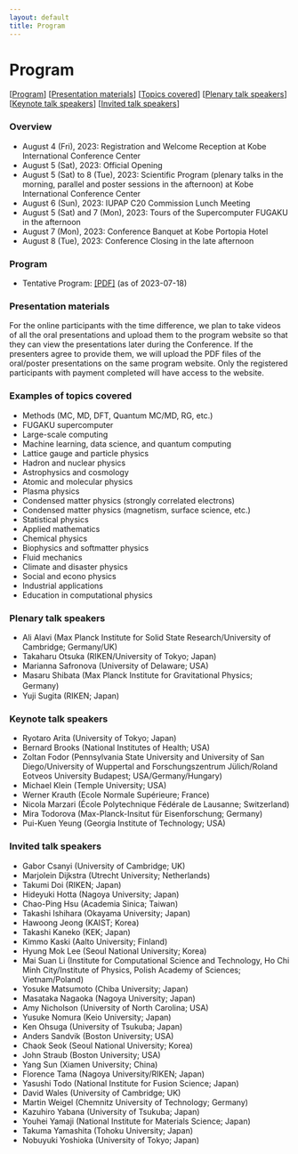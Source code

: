 ```yaml
---
layout: default
title: Program
---
```


# Program

[[Program](#program)] [[Presentation materials](#presentation-materials)] [[Topics covered](#examples-of-topics-covered)] [[Plenary talk speakers](#plenary-talk-speakers)] [[Keynote talk speakers](#keynote-talk-speakers)] [[Invited talk speakers](#invited-talk-speakers)]

### Overview

* August 4 (Fri), 2023: Registration and Welcome Reception at Kobe International Conference Center
* August 5 (Sat), 2023: Official Opening
* August 5 (Sat) to 8 (Tue), 2023: Scientific Program (plenary talks in the morning, parallel and poster sessions in the afternoon) at Kobe International Conference Center
* August 6 (Sun), 2023: IUPAP C20 Commission Lunch Meeting
* August 5 (Sat) and 7 (Mon), 2023: Tours of the Supercomputer FUGAKU in the afternoon
* August 7 (Mon), 2023: Conference Banquet at Kobe Portopia Hotel
* August 8 (Tue), 2023: Conference Closing in the late afternoon

### Program

* Tentative Program: [[PDF]](assets/files/program-2023-07-18.pdf) (as of 2023-07-18)

### Presentation materials

For the online participants with the time difference, we plan to take videos of all the oral presentations and upload them to the program website so that they can view the presentations later during the Conference. If the presenters agree to provide them, we will upload the PDF files of the oral/poster presentations on the same program website. Only the registered participants with payment completed will have access to the website.

### Examples of topics covered

* Methods (MC, MD, DFT, Quantum MC/MD, RG, etc.)
* FUGAKU supercomputer
* Large-scale computing
* Machine learning, data science, and quantum computing
* Lattice gauge and particle physics
* Hadron and nuclear physics
* Astrophysics and cosmology
* Atomic and molecular physics
* Plasma physics
* Condensed matter physics (strongly correlated electrons)
* Condensed matter physics (magnetism, surface science, etc.)
* Statistical physics
* Applied mathematics
* Chemical physics
* Biophysics and softmatter physics
* Fluid mechanics
* Climate and disaster physics
* Social and econo physics
* Industrial applications
* Education in computational physics

### Plenary talk speakers

* Ali Alavi (Max Planck Institute for Solid State Research/University of Cambridge; Germany/UK)
* Takaharu Otsuka (RIKEN/University of Tokyo; Japan)
* Marianna Safronova (University of Delaware; USA)
* Masaru Shibata (Max Planck Institute for Gravitational Physics; Germany) 　　　
* Yuji Sugita (RIKEN; Japan)

### Keynote talk speakers

* Ryotaro Arita (University of Tokyo; Japan)
* Bernard Brooks (National Institutes of Health; USA)
* Zoltan Fodor (Pennsylvania State University and University of San Diego/University of Wuppertal and Forschungszentrum Jülich/Roland Eotveos University Budapest; USA/Germany/Hungary)
* Michael Klein (Temple University; USA)
* Werner Krauth (Ecole Normale Supérieure; France)
* Nicola Marzari (École Polytechnique Fédérale de Lausanne; Switzerland)
* Mira Todorova (Max-Planck-Insitut für Eisenforschung; Germany)
* Pui-Kuen Yeung (Georgia Institute of Technology; USA)

### Invited talk speakers

* Gabor Csanyi (University of Cambridge; UK)
* Marjolein Dijkstra (Utrecht University; Netherlands)
* Takumi Doi (RIKEN; Japan)
* Hideyuki Hotta (Nagoya University; Japan)
* Chao-Ping Hsu (Academia Sinica; Taiwan)
* Takashi Ishihara (Okayama University; Japan)
* Hawoong Jeong (KAIST; Korea)
* Takashi Kaneko (KEK; Japan)
* Kimmo Kaski (Aalto University; Finland)
* Hyung Mok Lee (Seoul National University; Korea)
* Mai Suan Li (Institute for Computational Science and Technology, Ho Chi Minh City/Institute of Physics, Polish Academy of Sciences; Vietnam/Poland)
* Yosuke Matsumoto (Chiba University; Japan)
* Masataka Nagaoka (Nagoya University; Japan)
* Amy Nicholson (University of North Carolina; USA)
* Yusuke Nomura (Keio University; Japan)
* Ken Ohsuga (University of Tsukuba; Japan)
* Anders Sandvik (Boston University; USA)
* Chaok Seok (Seoul National University; Korea)
* John Straub (Boston University; USA)
* Yang Sun (Xiamen University; China)
* Florence Tama (Nagoya University/RIKEN; Japan)
* Yasushi Todo (National Institute for Fusion Science; Japan)
* David Wales (University of Cambridge; UK)
* Martin Weigel (Chemnitz University of Technology; Germany)
* Kazuhiro Yabana (University of Tsukuba; Japan)
* Youhei Yamaji (National Institute for Materials Science; Japan)
* Takuma Yamashita (Tohoku University; Japan)
* Nobuyuki Yoshioka (University of Tokyo; Japan)
